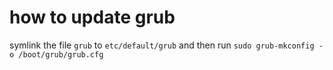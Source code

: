 # how to update grub
symlink the file `grub` to `etc/default/grub` and then run
`sudo grub-mkconfig -o /boot/grub/grub.cfg`

